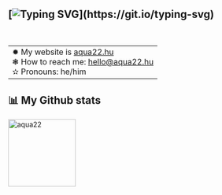 <!--Intro Text-->

## [![Typing SVG](https://readme-typing-svg.herokuapp.com?color=%2336BCF7&duration=6000&lines=Hi!+I'm++Aqua22+%F0%9F%91%8B;I+like+domains+and+websites.)](https://git.io/typing-svg)

<br>

<!--Skill badges-->
<!--<div>
  <code><img height="40" src="assets/bash.png"></code>
  <code><img height="40" src="assets/cpp.png"></code>
  <code><img height="40" src="assets/cs.png"></code>
  <code><img height="40" src="assets/js.png"></code>
  <code><img height="40" src="assets/python.png"></code>
  <code><img height="40" src="assets/java-logo.png"></code>
</div>
<br><br>-->

<!--Content IDK bruh-->
<table>
  <tr>
    <td valign="center">
        ✹ My website is <a href="aqua22.hu">aqua22.hu</a><br>
        <!--✦ I’m currently learning Python, Java, Javascript 🌱 <br>-->
      ❃ How to reach me: <a href="mailto://hello@aqua22.hu">hello@aqua22.hu</a><br>
        ✫  Pronouns: he/him<br>
    </td>
    <!--<td>
        <img align="left" src="assets/macbook.svg" width="312px" heigth="188px" />
    </td>-->
  </tr>
</table>

<!--Github Stats-->

## 📊 My Github stats

<div>
  <img align="top" src="https://github-readme-stats.vercel.app/api?username=aqua22&show_icons=true&theme=radical" alt="aqua22" height="137px">

  <!--<img align="top" src="https://github-readme-stats.vercel.app/api/top-langs/?username=aqua22&layout=compact&langs_count=100&hide=Mathematica,ShaderLab,GLSL,HLSL&theme=radical&exclude_repo=PlanetPortal,OverheatingChaosGame,FizzBuzzEVERYTHING,ELEVATEgame,Eltusa1,Eltusa2,Eltusa3,Eltusa,ARRR,ELECTRIFIED" alt="aqua22" height="137px">-->  
<div>
  
 
<!--# ⭐ Top repo
  
[![Readme Card](https://github-readme-stats.vercel.app/api/pin/?username=arun007coder&repo=SectorOS&theme=radical)](https://github.com/arun007coder/wikifox)-->

 <!--<hr>-->

<!--Social badges-->

<!--## ✌️ Me at the internet-->

<!--[![Gmail](https://img.shields.io/badge/Gmail-D14836?style=for-the-badge&logo=gmail&logoColor=white)](mailto:insert@email.here)-->
<!--[![Twitter](https://img.shields.io/badge/Twitter-1DA1F2?style=for-the-badge&logo=twitter&logoColor=white)](https://twitter.com/aqua22)-->
